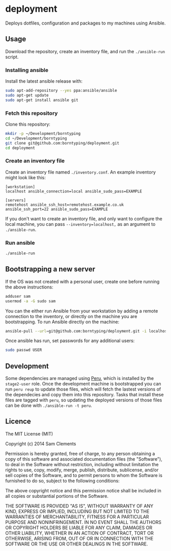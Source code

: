deployment
==========

Deploys dotfiles, configuration and packages to my machines using Ansible.

Usage
-----

Download the repository, create an inventory file, and run the `./ansible-run` script.

### Installing ansible

Install the latest ansible release with:

```bash
sudo apt-add-repository --yes ppa:ansible/ansible
sudo apt-get update
sudo apt-get install ansible git
```

### Fetch this repository

Clone this repository:

```bash
mkdir -p ~/Development/borntyping
cd ~/Development/borntyping
git clone git@github.com:borntyping/deployment.git
cd deployment
```

### Create an inventory file

Create an inventory file named `./inventory.conf`. An example inventory might look like this:

```
[workstation]
localhost ansible_connection=local ansible_sudo_pass=EXAMPLE

[servers]
remotehost ansible_ssh_host=remotehost.example.co.uk ansible_ssh_port=22 ansible_sudo_pass=EXAMPLE
```

If you don't want to create an inventory file, and only want to configure the local machine, you can pass `--inventory=localhost,` as an argument to `./ansible-run`.

### Run ansible

```bash
./ansible-run
```

Bootstrapping a new server
--------------------------

If the OS was not created with a personal user, create one before running the above instructions:

```bash
adduser sam
usermod -a -G sudo sam
```

You can the either run Ansible from your workstation by adding a remote connection to the inventory, or directly on the machine you are bootstrapping. To run Ansible directly on the machine:

```bash
ansible-pull --url=git@github.com:borntyping/deployment.git -i localhost, -K site.yml
```

Once ansible has run, set passwords for any additional users:

```bash
sudo passwd USER
```

Development
-----------

Some dependencies are managed using [Peru](https://github.com/buildinspace/peru), which is installed by the `stage2-user` role. Once the development machine is bootstrapped you can run `peru reup` to update those files, which will fetch the lastest versions of the dependecies and copy them into this repository. Tasks that install these files are tagged with `peru`, so updating the deployed versions of those files can be done with `./ansible-run -t peru`.

Licence
-------

The MIT License (MIT)

Copyright (c) 2014 Sam Clements

Permission is hereby granted, free of charge, to any person obtaining a copy
of this software and associated documentation files (the "Software"), to deal
in the Software without restriction, including without limitation the rights
to use, copy, modify, merge, publish, distribute, sublicense, and/or sell
copies of the Software, and to permit persons to whom the Software is
furnished to do so, subject to the following conditions:

The above copyright notice and this permission notice shall be included in
all copies or substantial portions of the Software.

THE SOFTWARE IS PROVIDED "AS IS", WITHOUT WARRANTY OF ANY KIND, EXPRESS OR
IMPLIED, INCLUDING BUT NOT LIMITED TO THE WARRANTIES OF MERCHANTABILITY,
FITNESS FOR A PARTICULAR PURPOSE AND NONINFRINGEMENT. IN NO EVENT SHALL THE
AUTHORS OR COPYRIGHT HOLDERS BE LIABLE FOR ANY CLAIM, DAMAGES OR OTHER
LIABILITY, WHETHER IN AN ACTION OF CONTRACT, TORT OR OTHERWISE, ARISING FROM,
OUT OF OR IN CONNECTION WITH THE SOFTWARE OR THE USE OR OTHER DEALINGS IN
THE SOFTWARE.
